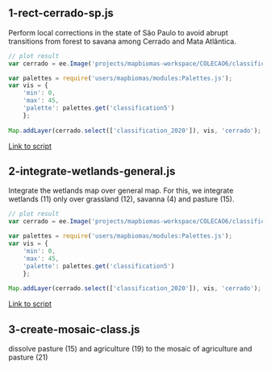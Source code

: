 ## 1-rect-cerrado-sp.js
Perform local corrections in the state of São Paulo to avoid abrupt transitions from forest to savana among Cerrado and Mata Atlântica.
```javascript
// plot result
var cerrado = ee.Image('projects/mapbiomas-workspace/COLECAO6/classificacao-test/CERRADO_col6_gapfill_incid_temporal_spatial_freq_v9');

var palettes = require('users/mapbiomas/modules:Palettes.js');
var vis = {
    'min': 0,
    'max': 45,
    'palette': palettes.get('classification5')
    };
    
Map.addLayer(cerrado.select(['classification_2020']), vis, 'cerrado'); 
```
[Link to script](https://code.earthengine.google.com/908fe176a42030772374522fde55c3ad)

## 2-integrate-wetlands-general.js
Integrate the wetlands map over general map. For this, we integrate wetlands (11) only over grassland (12), savanna (4) and pasture (15).
```javascript
// plot result
var cerrado = ee.Image('projects/mapbiomas-workspace/COLECAO6/classificacao-test/CERRADO_col6_wetlandsv7_generalv9');

var palettes = require('users/mapbiomas/modules:Palettes.js');
var vis = {
    'min': 0,
    'max': 45,
    'palette': palettes.get('classification5')
    };
    
Map.addLayer(cerrado.select(['classification_2020']), vis, 'cerrado'); 
```
[Link to script](https://code.earthengine.google.com/19709467a524c44c9c899d1994074508)

## 3-create-mosaic-class.js
dissolve pasture (15) and agriculture (19) to the mosaic of agriculture and pasture (21)
